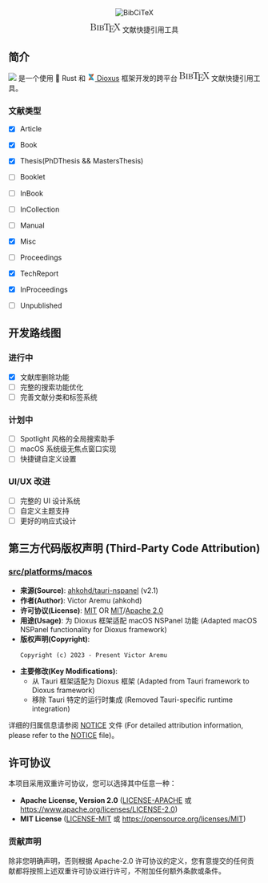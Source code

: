 <div align=center>
<img src="assets/transparent_logo.png" width="120" alt="BibCiTeX">
<p align="center">
    <img src="assets/BibTeX.png" width="60">  文献快捷引用工具
</p>
</div>

## 简介

<img src="assets/transparent_logo.png" width="50"> 是一个使用 🦀 Rust 和 [<img src="assets/dioxus.svg" width="15"> Dioxus](https://dioxuslabs.com) 框架开发的跨平台 <img src="assets/BibTeX.png" width="60"> 文献快捷引用工具。

### 文献类型
- [x] Article
- [x] Book
- [x] Thesis(PhDThesis && MastersThesis)
- [ ] Booklet
- [ ] InBook
- [ ] InCollection
- [ ] Manual
- [x] Misc
- [ ] Proceedings
- [x] TechReport
- [x] InProceedings
- [ ] Unpublished


## 开发路线图
### 进行中
- [x] 文献库删除功能
- [ ] 完整的搜索功能优化
- [ ] 完善文献分类和标签系统

### 计划中
- [ ] Spotlight 风格的全局搜索助手
- [ ] macOS 系统级无焦点窗口实现
- [ ] 快捷键自定义设置

### UI/UX 改进
- [ ] 完整的 UI 设计系统
- [ ] 自定义主题支持
- [ ] 更好的响应式设计

## 第三方代码版权声明 (Third-Party Code Attribution)
### [src/platforms/macos](./src/platforms/macos)
- **来源(Source)**: [ahkohd/tauri-nspanel](https://github.com/ahkohd/tauri-nspanel) (v2.1)
- **作者(Author)**: Victor Aremu (ahkohd)
- **许可协议(License)**: [MIT](https://github.com/ahkohd/tauri-nspanel/blob/v2.1/LICENSE_MIT) OR [MIT](https://github.com/ahkohd/tauri-nspanel/blob/v2.1/LICENSE_MIT)/[Apache 2.0](https://github.com/ahkohd/tauri-nspanel/blob/v2.1/LICENSE_APACHE-2.0)
- **用途(Usage)**: 为 Dioxus 框架适配 macOS NSPanel 功能 (Adapted macOS NSPanel functionality for Dioxus framework)
- **版权声明(Copyright)**:
  ```
  Copyright (c) 2023 - Present Victor Aremu
  ```
- **主要修改(Key Modifications)**:
  - 从 Tauri 框架适配为 Dioxus 框架 (Adapted from Tauri framework to Dioxus framework)
  - 移除 Tauri 特定的运行时集成 (Removed Tauri-specific runtime integration)

详细的归属信息请参阅 [NOTICE](./NOTICE) 文件 (For detailed attribution information, please refer to the [NOTICE](./NOTICE) file)。

## 许可协议

本项目采用双重许可协议，您可以选择其中任意一种：

* **Apache License, Version 2.0** ([LICENSE-APACHE](LICENSE-APACHE) 或 https://www.apache.org/licenses/LICENSE-2.0)
* **MIT License** ([LICENSE-MIT](LICENSE-MIT) 或 https://opensource.org/licenses/MIT)

### 贡献声明
除非您明确声明，否则根据 Apache-2.0 许可协议的定义，您有意提交的任何贡献都将按照上述双重许可协议进行许可，不附加任何额外条款或条件。
